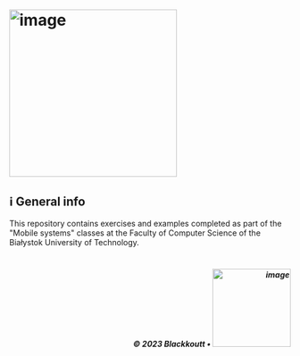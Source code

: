 # <img width="300" alt="image" src="https://github.com/user-attachments/assets/4eae9cee-8ddb-49d8-8f0d-4fe62f48fdec" />

<h2 id="general-info">ℹ️ General info</h2>

This repository contains exercises and examples completed as part of the "Mobile systems" classes at the Faculty of Computer Science of the Białystok University of Technology.

# 
<p align="right">
  <h5 align="right">© 2023 Blackkoutt •</b> <img width="140" alt="image" src="https://github.com/user-attachments/assets/4eae9cee-8ddb-49d8-8f0d-4fe62f48fdec" />
</p>

